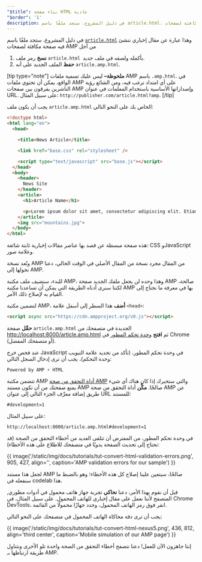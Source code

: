 ```yaml
---
"$title": بناء صفحة HTML عادية
"$order": '1'
description: في دليل المشروع، ستجد ملفًا باسم article.html. وهذا عبارة عن مقال إخباري ننشئ فيه صفحة مكافئة لصفحات AMP من أجل ...
---
```


في دليل المشروع، ستجد ملفًا باسم [`article.html`](https://github.com/googlecodelabs/accelerated-mobile-pages-foundations/blob/master/article.html) وهذا عبارة عن مقال إخباري ننشئ فيه صفحة مكافئة لصفحات AMP من أجل

1. **نسخ** رمز ملف `article.html `بأكمله ولصقه في ملف جديد.
2. **حفظ** الملف الجديد على أنه `article.amp.html`.

[tip type="note"] **ملحوظة–** ليس عليك تسمية ملفات AMP باسم `.amp.html`. في الواقع، يمكن أن تحتوي ملفات AMP على أي امتداد ترغب فيه، ومن الشائع رؤية الناشرين يفرقون بين صفحات AMP وإصداراتها الأساسية باستخدام المعلمات في عنوان URL. على سبيل المثال: `http://publisher.com/article.html?amp`. [/tip]

يجب أن يكون ملف `article.amp.html` الخاص بك على النحو التالي:

```html
<!doctype html>
<html lang="en">
  <head>

    <title>News Article</title>

    <link href="base.css" rel="stylesheet" />

    <script type="text/javascript" src="base.js"></script>
  </head>
  <body>
    <header>
      News Site
    </header>
    <article>
      <h1>Article Name</h1>

      <p>Lorem ipsum dolor sit amet, consectetur adipiscing elit. Etiam egestas tortor sapien, non tristique ligula accumsan eu.</p>
    </article>
    <img src="mountains.jpg">
  </body>
</html>
```

هذه صفحة مبسطة عن قصد بها عناصر مقالات إخبارية ثابتة شائعة: CSS وJavaScript وعلامة صور.

وتُعد نسخة AMP من المقال مجرد نسخة من المقال الأصلي في الوقت الحالي، دعنا نحولها إلى AMP.

للبدء، سنضيف ملف مكتبة AMP، وهذا وحده لن يجعل ملفك الجديد صفحة AMP صالحة، لكننا سنرى أدناه الطريقة التي يمكن أن تساعدنا مكتبة AMP بها في معرفة ما نحتاج إلى القيام به لإصلاح ذلك الأمر.

لتضمين مكتبة AMP، **أضف** هذا السطر إلى أسفل علامة `<head>`:

```html
<script async src="https://cdn.ampproject.org/v0.js"></script>
```

**حمِّل** صفحة `article.amp.html` الجديدة في متصفحك من [http://localhost:8000/article.amp.html](http://localhost:8000/article.amp.html) ثم **افتح** [وحدة تحكم المطور](https://developer.chrome.com/devtools/docs/console) في Chrome (أو متصفحك المفضل).

عند فحص خرج JavaScript في وحدة تحكم المطور، (تأكد من تحديد علامة التبويب وحدة التحكم)، يجب أن ترى إدخال السجل التالي:

```text
Powered by AMP ⚡ HTML
```

تتضمن مكتبة AMP [أداة التحقق من صحة AMP](../../../../documentation/guides-and-tutorials/learn/validation-workflow/validate_amp.md) والتي ستخبرك إذا كان هناك أي شيء يمنع صفحتك من أن تكون مستند AMP صالحًا. **مكِّن** أداة التحقق من صحة AMP عن طريق إضافة معرِّف الجزء التالي إلى عنوان URL للمستند:

```text
#development=1
```

على سبيل المثال:

```text
http://localhost:8000/article.amp.html#development=1
```

في وحدة تحكم المطور، من المفترض أن تتلقى العديد من أخطاء التحقق من الصحة (قد تحتاج إلى تحديث الصفحة يدويًا في متصفحك للاطلاع على هذه الأخطاء):

{{ image('/static/img/docs/tutorials/tut-convert-html-validation-errors.png', 905, 427, align='', caption='AMP validation errors for our sample') }}

لجعل هذا مستند AMP صالحًا، سيتعين علينا إصلاح كل هذه الأخطاء؛ وهو بالضبط ما سنفعله في codelab هذا.

,قبل أن نقوم بهذا الأمر، دعنا **نحاكي** تجربة جهاز هاتف محمول في أدوات مطوري المتصفح لأننا نعمل على مقال إخباري للهاتف المحمول. على سبيل المثال، في Chrome DevTools، انقر فوق رمز الهاتف المحمول، وحدد جهازًا محمولًا من القائمة.

يجب أن ترى دقة محاكاة الهاتف المحمول في متصفحك على النحو التالي:

{{ image('/static/img/docs/tutorials/tut-convert-html-nexus5.png', 436, 812, align='third center', caption='Mobile simulation of our AMP page') }}

إننا جاهزون الآن للعمل! دعنا نتصفح أخطاء التحقق من الصحة واحدة تلو الأخرى ونتناول طريقة ارتباطها بـ AMP.

